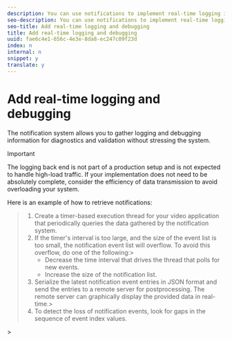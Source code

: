 ```yaml
---
description: You can use notifications to implement real-time logging in your video application.
seo-description: You can use notifications to implement real-time logging in your video application.
seo-title: Add real-time logging and debugging
title: Add real-time logging and debugging
uuid: fae6c4e1-656c-4e3e-8da8-ec247c09f23d
index: n
internal: n
snippet: y
translate: y
---
```


# Add real-time logging and debugging

The notification system allows you to gather logging and debugging information for diagnostics and validation without stressing the system.

>[!IMPORTANT]
>
>The logging back end is not part of a production setup and is not expected to handle high-load traffic. If your implementation does not need to be absolutely complete, consider the efficiency of data transmission to avoid overloading your system.

Here is an example of how to retrieve notifications:

>1. Create a timer-based execution thread for your video application that periodically queries the data gathered by the  <!-- PH element: phrases/primetime-sdk-name --> notification system.
>1. If the timer's interval is too large, and the size of the event list is too small, the notification event list will overflow.
>   To avoid this overflow, do one of the following:>
>    * Decrease the time interval that drives the thread that polls for new events.
>    * Increase the size of the notification list.
>1. Serialize the latest notification event entries in JSON format and send the entries to a remote server for postprocessing.
>   The remote server can graphically display the provided data in real-time.>
>1. To detect the loss of notification events, look for gaps in the sequence of event index values.
>   <!-- Regarding this next statement? I don't think so... -->
 <!-- Each notification event has an index value that is automatically incremented by the 
<span class="codeph">session.NotificationHistory</span> class. -->>

